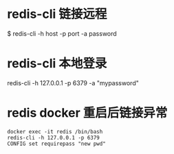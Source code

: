 # redis-cli 链接远程
$ redis-cli -h host -p port -a password

# redis-cli 本地登录
redis-cli -h 127.0.0.1 -p 6379 -a "mypassword"

# redis docker 重启后链接异常
``` shell
docker exec -it redis /bin/bash
redis-cli -h 127.0.0.1 -p 6379
CONFIG set requirepass "new pwd" 
```
